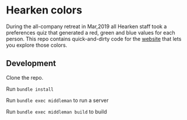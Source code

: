 # Hearken colors
During the all-company retreat in Mar,2019 all Hearken staff took a preferences quiz that generated a red, green and blue values for each person. This repo contains quick-and-dirty code for the [website](http://apps.kavyasukumar.com/hearken-colors/) that lets you explore those colors.

## Development
Clone the repo.

Run `bundle install`

Run `bundle exec middleman` to run a server

Run `bundle exec middleman build` to build

